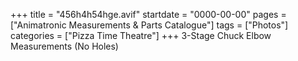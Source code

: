 +++
title = "456h4h54hge.avif"
startdate = "0000-00-00"
pages = ["Animatronic Measurements & Parts Catalogue"]
tags = ["Photos"]
categories = ["Pizza Time Theatre"]
+++
3-Stage Chuck Elbow Measurements (No Holes)

